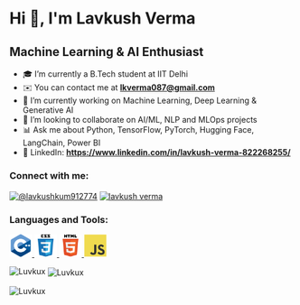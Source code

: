 <h1
   align="left">Hi 👋, I'm Lavkush Verma
</h1>
<h2 align="left">      Machine Learning & AI Enthusiast    </h2>

- 🎓 I’m currently a B.Tech student at IIT Delhi
- ✉️  You can contact me at **lkverma087@gmail.com**
- 🤖 I’m currently working on Machine Learning, Deep Learning & Generative AI
- 🤝 I’m looking to collaborate on AI/ML, NLP and MLOps projects
- 📊 Ask me about Python, TensorFlow, PyTorch, Hugging Face, LangChain, Power BI
- 🔗 LinkedIn: **https://www.linkedin.com/in/lavkush-verma-822268255/**

<h3 align="left">Connect with me:</h3>
<p align="left">
<a href="https://twitter.com/@lavkushkum912774" target="blank"><img align="center" src="https://raw.githubusercontent.com/rahuldkjain/github-profile-readme-generator/master/src/images/icons/Social/twitter.svg" alt="@lavkushkum912774" height="30" width="40" /></a>
<a href="https://linkedin.com/in/lavkush verma" target="blank"><img align="center" src="https://raw.githubusercontent.com/rahuldkjain/github-profile-readme-generator/master/src/images/icons/Social/linked-in-alt.svg" alt="lavkush verma" height="30" width="40" /></a>
</p>

<h3 align="left">Languages and Tools:</h3>
<p align="left"> <a href="https://www.w3schools.com/cpp/" target="_blank" rel="noreferrer"> <img src="https://raw.githubusercontent.com/devicons/devicon/master/icons/cplusplus/cplusplus-original.svg" alt="cplusplus" width="40" height="40"/> </a> <a href="https://www.w3schools.com/css/" target="_blank" rel="noreferrer"> <img src="https://raw.githubusercontent.com/devicons/devicon/master/icons/css3/css3-original-wordmark.svg" alt="css3" width="40" height="40"/> </a> <a href="https://www.w3.org/html/" target="_blank" rel="noreferrer"> <img src="https://raw.githubusercontent.com/devicons/devicon/master/icons/html5/html5-original-wordmark.svg" alt="html5" width="40" height="40"/> </a> <a href="https://developer.mozilla.org/en-US/docs/Web/JavaScript" target="_blank" rel="noreferrer"> <img src="https://raw.githubusercontent.com/devicons/devicon/master/icons/javascript/javascript-original.svg" alt="javascript" width="40" height="40"/> </a> </p>

<p><img align="left" src="https://github-readme-stats.vercel.app/api/top-langs?username=Luvkux&show_icons=true&locale=en&layout=compact" alt="Luvkux" /></p>

<p>&nbsp;<img align="center" src="https://github-readme-stats.vercel.app/api?username=Luvkux&show_icons=true&locale=en" alt="Luvkux" /></p>

<p><img align="center" src="https://github-readme-streak-stats.herokuapp.com/?user=Luvkux&" alt="Luvkux" /></p>
